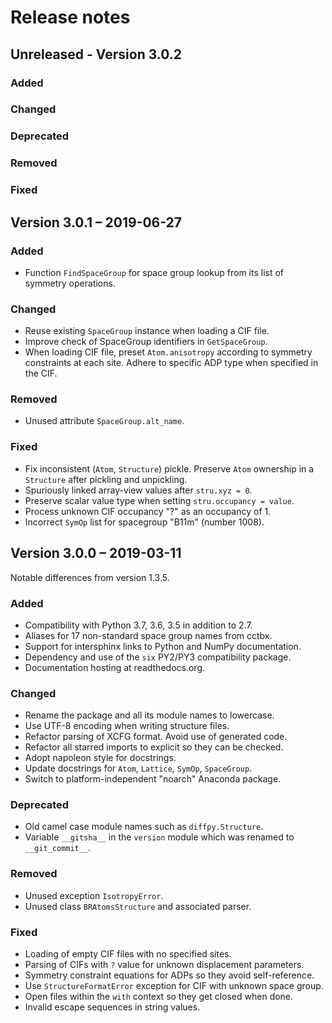 # Release notes

## Unreleased - Version 3.0.2

### Added

### Changed

### Deprecated

### Removed

### Fixed


## Version 3.0.1 – 2019-06-27

### Added

- Function `FindSpaceGroup` for space group lookup from its list
  of symmetry operations.

### Changed

- Reuse existing `SpaceGroup` instance when loading a CIF file.
- Improve check of SpaceGroup identifiers in `GetSpaceGroup`.
- When loading CIF file, preset `Atom.anisotropy` according
  to symmetry constraints at each site.  Adhere to specific
  ADP type when specified in the CIF.

### Removed

- Unused attribute `SpaceGroup.alt_name`.

### Fixed

- Fix inconsistent (`Atom`, `Structure`) pickle.  Preserve `Atom`
  ownership in a `Structure` after pickling and unpickling.
- Spuriously linked array-view values after `stru.xyz = 0`.
- Preserve scalar value type when setting `stru.occupancy = value`.
- Process unknown CIF occupancy "?" as an occupancy of 1.
- Incorrect `SymOp` list for spacegroup "B11m" (number 1008).


## Version 3.0.0 – 2019-03-11

Notable differences from version 1.3.5.

### Added

- Compatibility with Python 3.7, 3.6, 3.5 in addition to 2.7.
- Aliases for 17 non-standard space group names from cctbx.
- Support for intersphinx links to Python and NumPy documentation.
- Dependency and use of the `six` PY2/PY3 compatibility package.
- Documentation hosting at readthedocs.org.

### Changed

- Rename the package and all its module names to lowercase.
- Use UTF-8 encoding when writing structure files.
- Refactor parsing of XCFG format.  Avoid use of generated code.
- Refactor all starred imports to explicit so they can be checked.
- Adopt napoleon style for docstrings.
- Update docstrings for `Atom`, `Lattice`, `SymOp`, `SpaceGroup`.
- Switch to platform-independent "noarch" Anaconda package.

### Deprecated

- Old camel case module names such as `diffpy.Structure`.
- Variable `__gitsha__` in the `version` module which was renamed
  to `__git_commit__`.

### Removed

- Unused exception `IsotropyError`.
- Unused class `BRAtomsStructure` and associated parser.

### Fixed

- Loading of empty CIF files with no specified sites.
- Parsing of CIFs with `?` value for unknown displacement parameters.
- Symmetry constraint equations for ADPs so they avoid self-reference.
- Use `StructureFormatError` exception for CIF with unknown space group.
- Open files within the `with` context so they get closed when done.
- Invalid escape sequences in string values.
